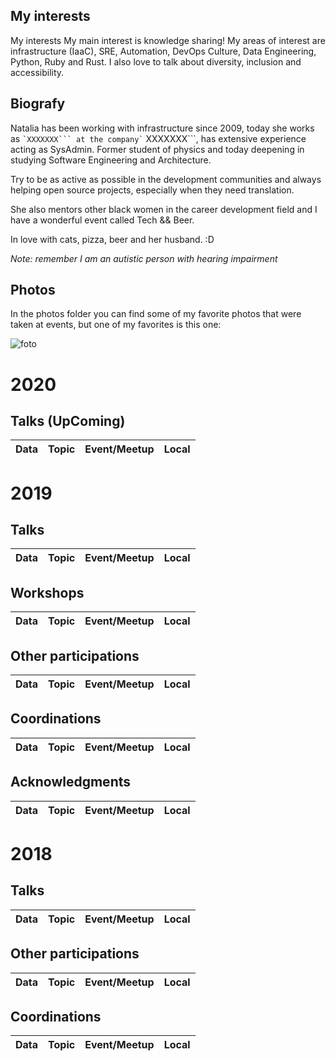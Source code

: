 ## My interests
My interests
My main interest is knowledge sharing!
My areas of interest are infrastructure (IaaC), SRE, Automation, DevOps Culture, Data Engineering, Python, Ruby and Rust. I also love to talk about diversity, inclusion and accessibility.

## Biografy
Natalia has been working with infrastructure since 2009, today she works as `` `XXXXXXX``` at the company` `` XXXXXXX```, has extensive experience acting as SysAdmin. Former student of physics and today deepening in studying Software Engineering and Architecture.

Try to be as active as possible in the development communities and always helping open source projects, especially when they need translation.

She also mentors other black women in the career development field and I have a wonderful event called Tech && Beer.

In love with cats, pizza, beer and her husband. :D

*Note: remember I am an autistic person with hearing impairment*

## Photos

In the photos folder you can find some of my favorite photos that were taken at events, but one of my favorites is this one:

![foto](fotos/48726627043_7979a2681c_o.jpg)

# 2020

## Talks (UpComing)

Data | Topic | Event/Meetup | Local
--- | --- | --- | ---

# 2019

## Talks

Data | Topic | Event/Meetup | Local
--- | --- | --- | ---

## Workshops

Data | Topic | Event/Meetup | Local
--- | --- | --- | ---

## Other participations

Data | Topic | Event/Meetup | Local
--- | --- | --- | ---

## Coordinations

Data | Topic | Event/Meetup | Local
--- | --- | --- | ---

## Acknowledgments

Data | Topic | Event/Meetup | Local
--- | --- | --- | ---

# 2018

## Talks

Data | Topic | Event/Meetup | Local
--- | --- | --- | ---

## Other participations

Data | Topic | Event/Meetup | Local
--- | --- | --- | ---

## Coordinations	

Data | Topic | Event/Meetup | Local
--- | --- | --- | ---